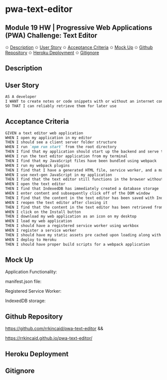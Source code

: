 # pwa-text-editor

## Module 19 HW | Progressive Web Applications (PWA) Challenge: Text Editor

✩ [Description](#description)
✩ [User Story](#user-story)
✩ [Acceptance Criteria](#acceptance-criteria)
✩ [Mock Up](#mock-up)
✩ [Github Repository](#github-repository)
✩ [Heroku Deployment](#heroku-deployment)
✩ [Gitignore](#gitignore-details)

## Description

## User Story

```md
AS A developer
I WANT to create notes or code snippets with or without an internet connection
SO THAT I can reliably retrieve them for later use
```

## Acceptance Criteria

```md
GIVEN a text editor web application
WHEN I open my application in my editor
THEN I should see a client server folder structure
WHEN I run `npm run start` from the root directory
THEN I find that my application should start up the backend and serve the client
WHEN I run the text editor application from my terminal
THEN I find that my JavaScript files have been bundled using webpack
WHEN I run my webpack plugins
THEN I find that I have a generated HTML file, service worker, and a manifest file
WHEN I use next-gen JavaScript in my application
THEN I find that the text editor still functions in the browser without errors
WHEN I open the text editor
THEN I find that IndexedDB has immediately created a database storage
WHEN I enter content and subsequently click off of the DOM window
THEN I find that the content in the text editor has been saved with IndexedDB
WHEN I reopen the text editor after closing it
THEN I find that the content in the text editor has been retrieved from our IndexedDB
WHEN I click on the Install button
THEN I download my web application as an icon on my desktop
WHEN I load my web application
THEN I should have a registered service worker using workbox
WHEN I register a service worker
THEN I should have my static assets pre cached upon loading along with subsequent pages and static assets
WHEN I deploy to Heroku
THEN I should have proper build scripts for a webpack application
```

## Mock Up

Application Functionality:

manifest.json file:

Registered Service Worker:

IndexedDB storage:

## Github Repository

https://github.com/rrkincaid/pwa-text-editor &&

https://rrkincaid.github.io/pwa-text-editor/

## Heroku Deployment

## Gitignore
